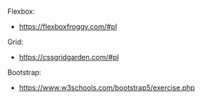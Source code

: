 Flexbox:
- https://flexboxfroggy.com/#pl

Grid:
- https://cssgridgarden.com/#pl

Bootstrap:
- https://www.w3schools.com/bootstrap5/exercise.php